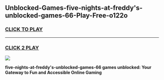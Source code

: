 
## Unblocked-Games-five-nights-at-freddy's-unblocked-games-66-Play-Free-o122o
<h3>
<a href="https://premium76.site?title=five-nights-at-freddy's-unblocked-games-66&ref=20A">CLICK TO PLAY</a></h3>
<hr>

<h3>
<a href="https://premium76.site?title=five-nights-at-freddy's-unblocked-games-66&ref=20A">CLICK 2 PLAY</a>
  
</h3>

<a href="https://premium76.site?title=five-nights-at-freddy's-unblocked-games-66&ref=20A"><img src="https://clearcache.store/games.png"></a>


**five-nights-at-freddy's-unblocked-games-66 games unblocked: Your Gateway to Fun and Accessible Online Gaming**
